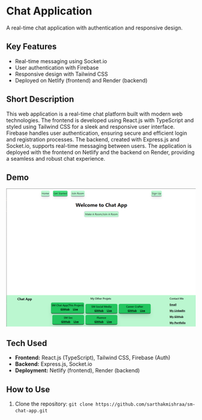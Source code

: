 # Chat Application

A real-time chat application with authentication and responsive design.

## Key Features
- Real-time messaging using Socket.io
- User authentication with Firebase
- Responsive design with Tailwind CSS
- Deployed on Netlify (frontend) and Render (backend)

## Short Description
This web application is a real-time chat platform built with modern web technologies. The frontend is developed using React.js with TypeScript and styled using Tailwind CSS for a sleek and responsive user interface. Firebase handles user authentication, ensuring secure and efficient login and registration processes. The backend, created with Express.js and Socket.io, supports real-time messaging between users. The application is deployed with the frontend on Netlify and the backend on Render, providing a seamless and robust chat experience.

## Demo
[![Demo video](./media/snip1.png)](./media/smchatdemo.mp4)


## Tech Used
- **Frontend:** React.js (TypeScript), Tailwind CSS, Firebase (Auth)
- **Backend:** Express.js, Socket.io
- **Deployment:** Netlify (frontend), Render (backend)

## How to Use
1. Clone the repository: `git clone https://github.com/sarthakmishraa/sm-chat-app.git`